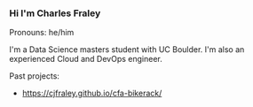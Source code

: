 ### Hi I'm Charles Fraley
Pronouns: he/him

I'm a Data Science masters student with UC Boulder. I'm also an experienced Cloud and DevOps engineer.

Past projects:
- https://cjfraley.github.io/cfa-bikerack/
